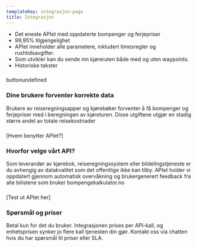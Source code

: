```yaml
---
templateKey: integrasjon-page
title: Integrasjon
---
```

* Det eneste APIet med oppdaterte bompenger og ferjepriser
* 99,95% tilgjengelighet
* APIet inneholder alle parametere, inkludert timesregler og rushtidsavgifter.
* Som utvikler kan du sende inn kjøreruten både med og uten waypoints.
* Historiske takster

### 

buttonundefined



### Dine brukere forventer korrekte data

Brukere av reiseregningsapper og kjørebøker forventer å få bompenger og ferjepriser med i beregningen av kjøreturen. Disse utgiftene utgjør en stadig større andel av totale reisekostnader

### 

\[Hvem benytter APIet?]

### 

### Hvorfor velge vårt API?

Som leverandør av kjørebok, reiseregningssystem eller bildelingstjeneste er du avhengig av datakvalitet som det offentlige ikke kan tilby. APIet holder vi oppdatert gjennom automatisk overvåkning og brukergenerert feedback fra alle bilistene som bruker bompengekalkulator.no

### 

\[Test ut APIet her]

### Spørsmål og priser

Betal kun for det du bruker. Integrasjonen prises per API-kall, og enhetsprisen synker jo flere kall tjenesten din gjør. Kontakt oss via chatten hvis du har spørsmål til priser eller SLA.
